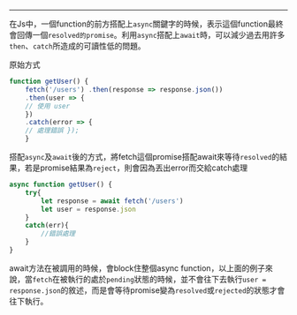 
---

在Js中，一個function的前方搭配上`async`關鍵字的時候，表示這個function最終會回傳一個`resolved的promise`。利用`async`搭配上`await`時，可以減少過去用許多`then`、`catch`所造成的可讀性低的問題。

原始方式
```javascript
function getUser() { 
	fetch('/users') .then(response => response.json())        
	.then(user => { 
	// 使用 user 
	}) 
	.catch(error => { 
	// 處理錯誤 }); 
	}
```


搭配`async`及`await`後的方式，將fetch這個promise搭配await來等待`resolved`的結果，若是promise結果為`reject`，則會因為丟出error而交給catch處理

```javascript
async function getUser() {
	try{
		let response = await fetch('/users')
		let user = response.json
	}
	catch(err){
		//錯誤處理
	}
}
```

await方法在被調用的時候，會block住整個async function，以上面的例子來說，當`fetch`在被執行的處於`pending`狀態的時候，並不會往下去執行`user = response.json`的敘述，而是會等待promise變為`resolved`或`rejected`的狀態才會往下執行。
